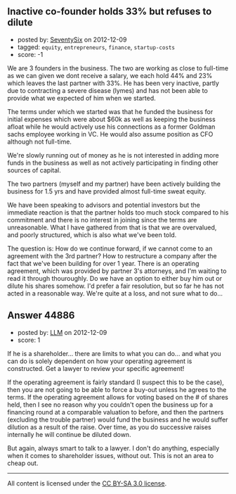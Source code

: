 ## Inactive co-founder holds 33% but refuses to dilute

- posted by: [SeventySix](https://stackexchange.com/users/-1/21990-seventysix) on 2012-12-09
- tagged: `equity`, `entrepreneurs`, `finance`, `startup-costs`
- score: -1

We are 3 founders in the business. The two are working as close to full-time as we can given we dont receive a salary, we each hold 44% and 23% which leaves the last partner with 33%. He has been very inactive, partly due to contracting a severe disease (lymes) and has not been able to provide what we expected of him when we started. 

The terms under which we started was that he funded the business for initial expenses which were about $60k as well as keeping the business afloat while he would actively use his connections as a former Goldman sachs employee working in VC. He would also assume position as CFO although not full-time. 

We're slowly running out of money as he is not interested in adding more funds in the business as well as not actively participating in finding other sources of capital. 

The two partners (myself and my partner) have been actively building the business for 1.5 yrs and have provided almost full-time sweat equity.

We have been speaking to advisors and potential investors but the immediate reaction is that the partner holds too much stock compared to his commitment and there is no interest in joining since the terms are unreasonable. What I have gathered from that is that we are overvalued, and poorly structured, which is also what we've been told.

The question is: How do we continue forward, if we cannot come to an agreement with the 3rd partner? How to restructure a company after the fact that we've been building for over 1 year. There is an operating agreement, which was provided by partner 3's attorneys, and I'm waiting to read it through thouroughly. Do we have an option to either buy him out or dilute his shares somehow. I'd prefer a fair resolution, but so far he has not acted in a reasonable way. We're quite at a loss, and not sure what to do...


## Answer 44886

- posted by: [LLM](https://stackexchange.com/users/-1/21992-llm) on 2012-12-09
- score: 1

If he is a shareholder... there are limits to what you can do... and what you can do is solely dependent on how your operating agreement is constructed.  Get a lawyer to review your specific agreement!  

If the operating agreement is fairly standard (I suspect this to be the case), then you are not going to be able to force a buy-out unless he agrees to the terms.  If the operating agreement allows for voting based on the # of shares held, then I see no reason why you couldn't open the business up for a financing round at a comparable valuation to before, and then the partners (excluding the trouble partner) would fund the business and he would suffer dilution as a result of the raise.   Over time, as you do successive raises internally he will continue be diluted down.  

But again, always smart to talk to a lawyer.  I don't do anything, especially when it comes to shareholder issues, without out.  This is not an area to cheap out.  



---

All content is licensed under the [CC BY-SA 3.0 license](https://creativecommons.org/licenses/by-sa/3.0/).

